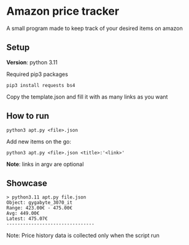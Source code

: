 # Amazon price tracker

A small program made to keep track of your desired items on amazon 

## Setup

**Version**: python 3.11

Required pip3 packages
```
pip3 install requests bs4
```
Copy the template.json and fill it with as many links as you want

## How to run
```
python3 apt.py <file>.json
```
Add new items on the go:
```
python3 apt.py <file>.json <title>:'<link>'
```

**Note**: links in argv are optional

## Showcase
```
> python3.11 apt.py file.json
Object: gygabyte_3070_it
Range: 423.00€ - 475.00€
Avg: 449.00€
Latest: 475.07€
--------------------------------
```
Note: Price history data is collected only when the script run
